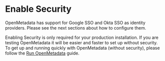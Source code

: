# Enable Security

OpenMetadata has support for Google SSO and Okta SSO as identity providers. Please see the next sections about how to configure them.

Enabling Security is only required for your production installation. If you are testing OpenMetadata it will be easier and faster to set up without security. To get up and running quickly with OpenMetadata (without security), please follow the [Run OpenMetadata](../../../try-openmetadata/run-openmetadata.md) guide.
